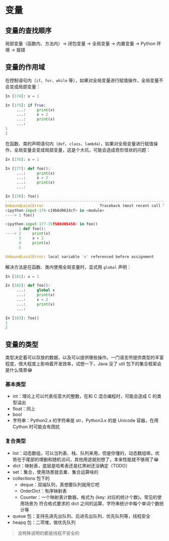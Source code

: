 # 变量

## 变量的查找顺序

局部变量（函数内、方法内）-> 闭包变量 -> 全局变量 -> 内置变量 -> Python 环境 -> 报错

## 变量的作用域

在控制语句内（`if`、`for`、`while` 等），如果对全局变量进行赋值操作，全局变量不会变成局部变量：

```python
In [174]: x = 1

In [175]: if True:
     ...:     print(x)
     ...:     x = 2
     ...:     print(x)
     ...:
1
2
```

在函数、类的声明语句内（`def`、`class`、`lambda`），如果对全局变量进行赋值操作，全局变量会变成局部变量，这是个大坑，可能会造成奇形怪状的问题：

```python
In [176]: x = 1

In [177]: def foo():
     ...:     print(x)
     ...:     x = 2
     ...:     print(x)
     ...:

In [178]: foo()
---------------------------------------------------------------------------
UnboundLocalError                         Traceback (most recent call last)
<ipython-input-178-c19b6d9633cf> in <module>
----> 1 foo()

<ipython-input-177-15f508d05458> in foo()
      1 def foo():
----> 2     print(x)
      3     x = 2
      4     print(x)
      5

UnboundLocalError: local variable 'x' referenced before assignment
```

解决方法是在函数、类内使用全局变量时，显式用 `global` 声明：

```python
In [181]: x = 1

In [182]: def foo():
     ...:     global x
     ...:     print(x)
     ...:     x = 2
     ...:     print(x)
     ...:

In [183]: foo()
1
2
```

## 变量的类型

类型决定着可以存放的数据，以及可以提供哪些操作。一门语言所提供类型的丰富程度，很大程度上影响着开发效率，试想一下，Java 没了 util 包下的集合框架会是什么情景😂

### 基本类型

- int：理论上可以代表任意大的整数，在和 C 混合编程时，可能会造成 C 的类型溢出
- float：同上
- bool
- 字符串：Python2.x 的字符串是 str，Python3.x 的是 Unicode 容器，在用 Cython 时可能会有困扰

### 复合类型

- list：动态数组，可以当列表、栈、队列来用，但是你懂的，动态数组嘛，优势在于尾部的增删和随机访问，其他用途就别想了，本来性能就不够用了😂
- dict：映射表，底层是哈希表还是红黑树还没确定（TODO）
- set：集合，使用场景就去重、集合运算啥的
- collections 包下的
    - deque：双端队列，真想要队列就用它吧
    - OrderDict：有序映射表
    - Counter：一个映射表计数器，格式为 {key: 对应的统计个数}。常见的使用场景为 符合格式要求的 dict 之间的运算、字符串统计中每个单词个数统计等
- queue 包：支持先进先出队列、后进先出队列、优先队列等，线程安全
- heapq 包：二项堆，做优先队列

> 没特殊说明的都是线程不安全的
